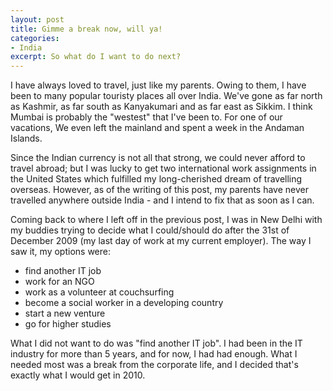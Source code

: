 ```yaml
---
layout: post
title: Gimme a break now, will ya!
categories:
- India
excerpt: So what do I want to do next?
---
```


I have always loved to travel, just like my parents. Owing to them, I have been
to many popular touristy places all over India. We've gone as far north as
Kashmir, as far south as Kanyakumari and as far east as Sikkim. I think Mumbai
is probably the "westest" that I've been to. For one of our vacations, We even
left the mainland and spent a week in the Andaman Islands.

Since the Indian currency is not all that strong, we could never afford to
travel abroad; but I was lucky to get two international work assignments in the
United States which fulfilled my long-cherished dream of travelling overseas.
However, as of the writing of this post, my parents have never travelled
anywhere outside India - and I intend to fix that as soon as I can.

Coming back to where I left off in the previous post, I was in New Delhi with my
buddies trying to decide what I could/should do after the 31st of December 2009
(my last day of work at my current employer). The way I saw it, my options were:
- find another IT job
- work for an NGO
- work as a volunteer at couchsurfing
- become a social worker in a developing country
- start a new venture
- go for higher studies

What I did not want to do was "find another IT job". I had been in the IT
industry for more than 5 years, and for now, I had had enough. What I needed
most was a break from the corporate life, and I decided that's exactly what I
would get in 2010.
